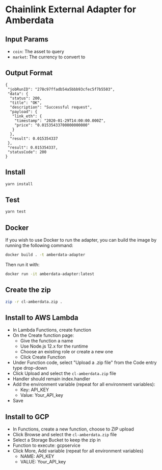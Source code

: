 # Chainlink External Adapter for Amberdata

## Input Params

- `coin`: The asset to query
- `market`: The currency to convert to

## Output Format

```
{
 "jobRunID": "278c97ffadb54a5bbb93cfec5f7b5503",
 "data": {
  "status": 200,
  "title": "OK",
  "description": "Successful request",
  "payload": {
   "link_eth": {
    "timestamp": "2020-01-29T14:00:00.000Z",
    "price": "0.01535433700000000000"
   }
  },
  "result": 0.015354337
 },
 "result": 0.015354337,
 "statusCode": 200
}
```

## Install

```bash
yarn install
```

## Test

```bash
yarn test
```

## Docker

If you wish to use Docker to run the adapter, you can build the image by running the following command:

```bash
docker build . -t amberdata-adapter
```

Then run it with:

```bash
docker run -it amberdata-adapter:latest
```


## Create the zip

```bash
zip -r cl-amberdata.zip .
```

## Install to AWS Lambda

- In Lambda Functions, create function
- On the Create function page:
  - Give the function a name
  - Use Node.js 12.x for the runtime
  - Choose an existing role or create a new one
  - Click Create Function
- Under Function code, select "Upload a .zip file" from the Code entry type drop-down
- Click Upload and select the `cl-amberdata.zip` file
- Handler should remain index.handler
- Add the environment variable (repeat for all environment variables):
  - Key: API_KEY
  - Value: Your_API_key
- Save


## Install to GCP

- In Functions, create a new function, choose to ZIP upload
- Click Browse and select the `cl-amberdata.zip` file
- Select a Storage Bucket to keep the zip in
- Function to execute: gcpservice
- Click More, Add variable (repeat for all environment variables)
  - NAME: API_KEY
  - VALUE: Your_API_key
